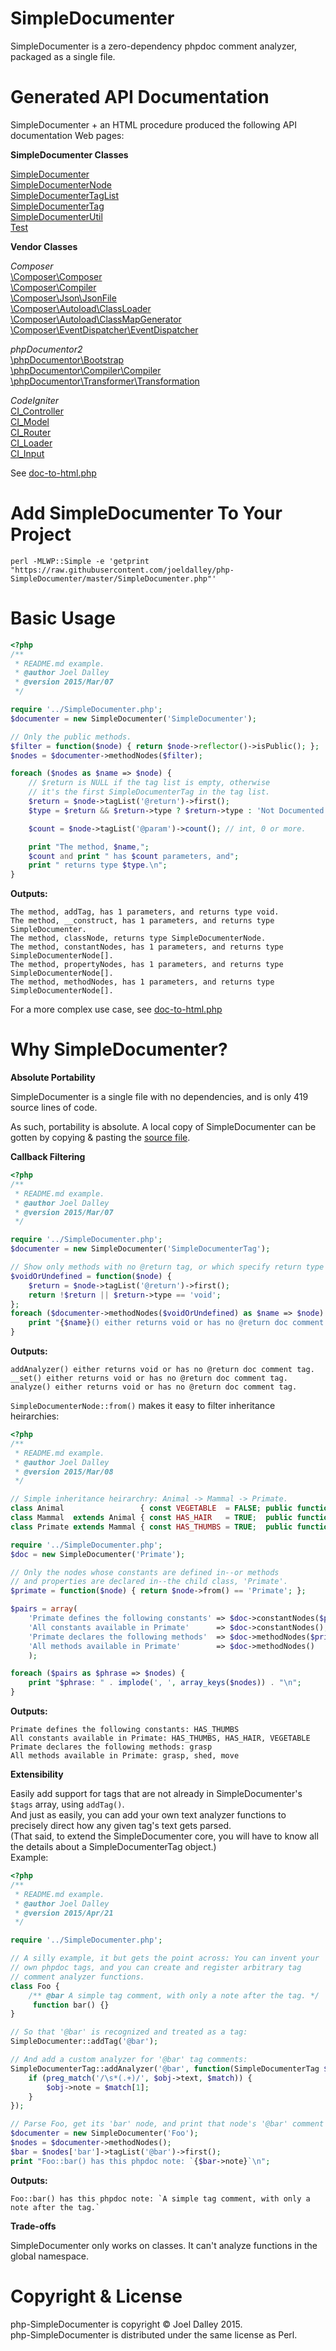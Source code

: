 SimpleDocumenter
================

SimpleDocumenter is a zero-dependency phpdoc comment analyzer, packaged as a single file.

Generated API Documentation
===========================

SimpleDocumenter + an HTML procedure produced the following API documentation Web pages:

<b>SimpleDocumenter Classes</b>

[SimpleDocumenter](https://joeldalley.github.io/php-SimpleDocumenter/html-output/SimpleDocumenter.php-SimpleDocumenter.html)<br/>[SimpleDocumenterNode](https://joeldalley.github.io/php-SimpleDocumenter/html-output/SimpleDocumenter.php-SimpleDocumenterNode.html)<br/>[SimpleDocumenterTagList](https://joeldalley.github.io/php-SimpleDocumenter/html-output/SimpleDocumenter.php-SimpleDocumenterTagList.html)<br/>[SimpleDocumenterTag](https://joeldalley.github.io/php-SimpleDocumenter/html-output/SimpleDocumenter.php-SimpleDocumenterTag.html)<br/>[SimpleDocumenterUtil](https://joeldalley.github.io/php-SimpleDocumenter/html-output/SimpleDocumenter.php-SimpleDocumenterUtil.html)<br/>[Test](https://joeldalley.github.io/php-SimpleDocumenter/html-output/test-classes-Test.class.php-Test.html)

<b>Vendor Classes</b>

<i>Composer</i><br/>[\Composer\Composer](https://joeldalley.github.io/php-SimpleDocumenter/html-output/Composer-src-Composer-Composer.php-Composer.html)<br/>[\Composer\Compiler](https://joeldalley.github.io/php-SimpleDocumenter/html-output/Composer-src-Composer-Compiler.php-Compiler.html)<br/>[\Composer\Json\JsonFile](https://joeldalley.github.io/php-SimpleDocumenter/html-output/Composer-src-Composer-Json-JsonFile.php-JsonFile.html)<br/>[\Composer\Autoload\ClassLoader](https://joeldalley.github.io/php-SimpleDocumenter/html-output/Composer-src-Composer-Autoload-ClassLoader.php-ClassLoader.html)<br/>[\Composer\Autoload\ClassMapGenerator](https://joeldalley.github.io/php-SimpleDocumenter/html-output/Composer-src-Composer-Autoload-ClassMapGenerator.php-ClassMapGenerator.html)<br/>[\Composer\EventDispatcher\EventDispatcher](https://joeldalley.github.io/php-SimpleDocumenter/html-output/Composer-src-Composer-EventDispatcher-EventDispatcher.php-EventDispatcher.html)

<i>phpDocumentor2</i><br/>[\phpDocumentor\Bootstrap](https://joeldalley.github.io/php-SimpleDocumenter/html-output/phpDocumentor2-src-phpDocumentor-Bootstrap.php-Bootstrap.html)<br/>[\phpDocumentor\Compiler\Compiler](https://joeldalley.github.io/php-SimpleDocumenter/html-output/phpDocumentor2-src-phpDocumentor-Compiler-Compiler.php-Compiler.html)<br/>[\phpDocumentor\Transformer\Transformation](https://joeldalley.github.io/php-SimpleDocumenter/html-output/phpDocumentor2-src-phpDocumentor-Transformer-Transformation.php-Transformation.html)

<i>CodeIgniter</i><br/>[CI_Controller](https://joeldalley.github.io/php-SimpleDocumenter/html-output/CodeIgniter-system-core-Controller.php-CI_Controller.html)<br/>[CI_Model](https://joeldalley.github.io/php-SimpleDocumenter/html-output/CodeIgniter-system-core-Model.php-CI_Model.html)<br/>[CI_Router](https://joeldalley.github.io/php-SimpleDocumenter/html-output/CodeIgniter-system-core-Router.php-CI_Router.html)<br/>[CI_Loader](https://joeldalley.github.io/php-SimpleDocumenter/html-output/CodeIgniter-system-core-Loader.php-CI_Loader.html)<br/>[CI_Input](https://joeldalley.github.io/php-SimpleDocumenter/html-output/CodeIgniter-system-core-Input.php-CI_Input.html)

See [doc-to-html.php](https://github.com/joeldalley/php-SimpleDocumenter/blob/master/doc-to-html.php)

Add SimpleDocumenter To Your Project
====================================
```
perl -MLWP::Simple -e 'getprint "https://raw.githubusercontent.com/joeldalley/php-SimpleDocumenter/master/SimpleDocumenter.php"'
```

Basic Usage
===========
```php
<?php
/**
 * README.md example.
 * @author Joel Dalley
 * @version 2015/Mar/07
 */

require '../SimpleDocumenter.php';
$documenter = new SimpleDocumenter('SimpleDocumenter');

// Only the public methods.
$filter = function($node) { return $node->reflector()->isPublic(); };
$nodes = $documenter->methodNodes($filter);

foreach ($nodes as $name => $node) {
    // $return is NULL if the tag list is empty, otherwise 
    // it's the first SimpleDocumenterTag in the tag list.
    $return = $node->tagList('@return')->first(); 
    $type = $return && $return->type ? $return->type : 'Not Documented';

    $count = $node->tagList('@param')->count(); // int, 0 or more.

    print "The method, $name,";
    $count and print " has $count parameters, and";
    print " returns type $type.\n";
}
```

<b>Outputs:</b>
```
The method, addTag, has 1 parameters, and returns type void.
The method, __construct, has 1 parameters, and returns type SimpleDocumenter.
The method, classNode, returns type SimpleDocumenterNode.
The method, constantNodes, has 1 parameters, and returns type SimpleDocumenterNode[].
The method, propertyNodes, has 1 parameters, and returns type SimpleDocumenterNode[].
The method, methodNodes, has 1 parameters, and returns type SimpleDocumenterNode[].
```

For a more complex use case, see [doc-to-html.php](https://github.com/joeldalley/php-SimpleDocumenter/blob/master/doc-to-html.php)

Why SimpleDocumenter?
=====================

<b>Absolute Portability</b>

SimpleDocumenter is a single file with no dependencies, and is only 419 source lines of code.

As such, portability is absolute. A local copy of SimpleDocumenter can be gotten by copying & pasting 
the [source file](https://raw.githubusercontent.com/joeldalley/php-SimpleDocumenter/master/SimpleDocumenter.php).

<b>Callback Filtering</b>
```php
<?php
/**
 * README.md example.
 * @author Joel Dalley
 * @version 2015/Mar/07
 */

require '../SimpleDocumenter.php';
$documenter = new SimpleDocumenter('SimpleDocumenterTag');

// Show only methods with no @return tag, or which specify return type 'void'.
$voidOrUndefined = function($node) {
    $return = $node->tagList('@return')->first();
    return !$return || $return->type == 'void';
};
foreach ($documenter->methodNodes($voidOrUndefined) as $name => $node) {
    print "{$name}() either returns void or has no @return doc comment tag.\n";
}
```

<b>Outputs:</b>
```
addAnalyzer() either returns void or has no @return doc comment tag.
__set() either returns void or has no @return doc comment tag.
analyze() either returns void or has no @return doc comment tag.
```

`SimpleDocumenterNode::from()` makes it easy to filter inheritance heirarchies:

```php
<?php
/**
 * README.md example.
 * @author Joel Dalley
 * @version 2015/Mar/08
 */

// Simple inheritance heirarchry: Animal -> Mammal -> Primate.
class Animal                 { const VEGETABLE  = FALSE; public function move()  {} }
class Mammal  extends Animal { const HAS_HAIR   = TRUE;  public function shed()  {} }
class Primate extends Mammal { const HAS_THUMBS = TRUE;  public function grasp() {} }

require '../SimpleDocumenter.php';
$doc = new SimpleDocumenter('Primate');

// Only the nodes whose constants are defined in--or methods 
// and properties are declared in--the child class, 'Primate'.
$primate = function($node) { return $node->from() == 'Primate'; };

$pairs = array(
    'Primate defines the following constants' => $doc->constantNodes($primate),
    'All constants available in Primate'      => $doc->constantNodes(),
    'Primate declares the following methods'  => $doc->methodNodes($primate),
    'All methods available in Primate'        => $doc->methodNodes()
    );

foreach ($pairs as $phrase => $nodes) {
    print "$phrase: " . implode(', ', array_keys($nodes)) . "\n";
}
```

<b>Outputs:</b>
```
Primate defines the following constants: HAS_THUMBS
All constants available in Primate: HAS_THUMBS, HAS_HAIR, VEGETABLE
Primate declares the following methods: grasp
All methods available in Primate: grasp, shed, move
```

<b>Extensibility</b>

Easily add support for tags that are not already in SimpleDocumenter's `$tags` array, using `addTag()`.<br/>
And just as easily, you can add your own text analyzer functions to precisely direct how any given tag's text gets parsed.<br/>
(That said, to extend the SimpleDocumenter core, you will have to know all the details about a SimpleDocumenterTag object.)<br/>
Example:

```php
<?php
/**
 * README.md example.
 * @author Joel Dalley
 * @version 2015/Apr/21
 */

require '../SimpleDocumenter.php';

// A silly example, it but gets the point across: You can invent your
// own phpdoc tags, and you can create and register arbitrary tag 
// comment analyzer functions.
class Foo {
    /** @bar A simple tag comment, with only a note after the tag. */
     function bar() {}
}

// So that '@bar' is recognized and treated as a tag:
SimpleDocumenter::addTag('@bar');

// And add a custom analyzer for '@bar' tag comments:
SimpleDocumenterTag::addAnalyzer('@bar', function(SimpleDocumenterTag $obj) {
    if (preg_match('/\s*(.+)/', $obj->text, $match)) {
        $obj->note = $match[1];
    }
});

// Parse Foo, get its 'bar' node, and print that node's '@bar' comment note.
$documenter = new SimpleDocumenter('Foo');
$nodes = $documenter->methodNodes();
$bar = $nodes['bar']->tagList('@bar')->first();
print "Foo::bar() has this phpdoc note: `{$bar->note}`\n";
```

<b>Outputs:</b>
```
Foo::bar() has this phpdoc note: `A simple tag comment, with only a note after the tag.`
```

<b>Trade-offs</b>

SimpleDocumenter only works on classes. It can't analyze functions in the global namespace.

Copyright & License
===================

php-SimpleDocumenter is copyright &copy; Joel Dalley 2015.<br/>
php-SimpleDocumenter is distributed under the same license as Perl.